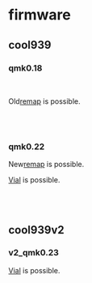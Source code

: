 # firmware

## cool939

### qmk0.18

<br>

Old[remap](https://qmk018.remap-keys.app/configure) is possible.

<br>
<br>

### qmk0.22

New[remap](https://remap-keys.app/) is possible.
<br>

[Vial](https://get.vial.today/) is possible.

<br>
<br>

## cool939v2

### v2_qmk0.23

[Vial](https://get.vial.today/) is possible.


